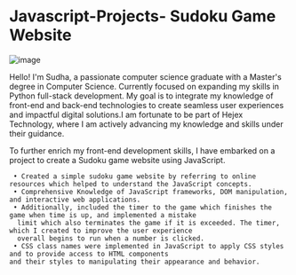 # Javascript-Projects- Sudoku Game Website
 ![image](https://github.com/user-attachments/assets/8aeb1868-9f30-452c-b3f2-c2ca8b3d60ce)

Hello! I'm Sudha, a passionate computer science graduate with a Master's degree in Computer Science. Currently focused on expanding my skills in Python full-stack development. My goal is to integrate my knowledge of front-end and back-end technologies to create seamless user experiences and impactful digital solutions.I am fortunate to be part of Hejex Technology, where I am actively advancing my knowledge and skills under their guidance.

To further enrich my front-end development skills, I have embarked on a project to create a Sudoku game website using JavaScript. 
      
     • Created a simple sudoku game website by referring to online resources which helped to understand the JavaScript concepts.  
     • Comprehensive Knowledge of JavaScript frameworks, DOM manipulation, and interactive web applications.
     • Additionally, included the timer to the game which finishes the game when time is up, and implemented a mistake 
      limit which also terminates the game if it is exceeded. The timer, which I created to improve the user experience 
      overall begins to run when a number is clicked.	
     • CSS class names were implemented in JavaScript to apply CSS styles and to provide access to HTML components 
	and their styles to manipulating their appearance and behavior.
          

